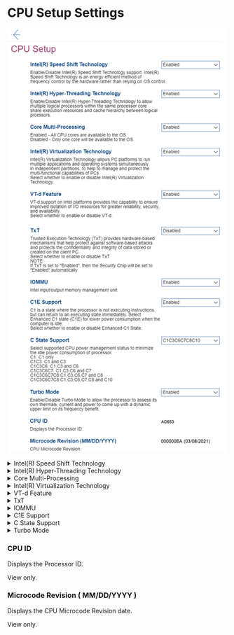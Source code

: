 # CPU Setup Settings #

![](./img/cpusetup.png)

<details><summary>Intel(R) Speed Shift Technology</summary>

Intel(R) Speed Shift Technology is an energy efficient method of frequency control by the hardware rather than relying on OS control.

Options:

1. **Enabled** – Default. 
2. Disabled – Intel(R) Speed Shift Technology is turned off. 

| WMI Setting name | Values | SVP / SMP Req'd | AMD/Intel |
|:---|:---|:---|:---|
| SpeedShiftTechnology | Disabled, Enabled | yes | Intel |

</details>


<details><summary>Intel(R) Hyper-Threading Technology</summary>

Intel(R) Hyper-Threading Technology allows multiple logical processors, within the same processor core, to share execution resources and cache hierarchy between logical processors.<br>

Options:

1. **Enabled** – Default. 
2. Disabled. 

?> If `TxT` is set to `Enabled`, then this item will always be `Enabled`. 

| WMI Setting name | Values | SVP / SMP Req'd | AMD/Intel |
|:---|:---|:---|:---|
| HyperThreadingTechnology | Disabled, Enabled | yes | Intel |
</details>


<details><summary>Core Multi-Processing</summary>

How many cores are available to the OS.

Options:

1. **Enabled** – All CPU cores. Default. 
2. Disabled – Only one core.

?> If `TxT` is set to `Enabled`, then this item will always be `Enabled`.

| WMI Setting name | Values | SVP / SMP Req'd | AMD/Intel |
|:---|:---|:---|:---|
| CoreMultiProcessing | Enabled, Disabled | yes | Intel |
</details>


<details><summary>Intel(R) Virtualization Technology</summary>

Intel(R) Virtualization Technology allows PC platforms to run multiple applications and operating systems simultaneously in independent partitions, to help to manage and protect the multi-functional capabilities of PCs.

Options:

1. **Enabled** – Default.
2. Disabled.

!> When Intel(R) Virtualization Technology is turned off and the following are set to `Disabled` and cannot be changed:<br>  a. VT-d Feature<br>  b. TxT

Additional information is available here: [How to enable Virtualization Technology on Lenovo PC computers](https://support.lenovo.com/de/en/solutions/ht500006).

| WMI Setting name | Values | SVP / SMP Req'd | AMD/Intel |
|:---|:---|:---|:---|
| VirtualizationTechnology | Disabled, Enabled | yes | Intel |
</details>


<details><summary>VT-d Feature</summary>

?> VT-d support on Intel platforms provides the capability to ensure improved isolation of I/O resources for greater reliability, security, and availability.

Options:

1. **Enabled** – Default.
2. Disabled.

Additional information is available here: [VT-d Feature](https://www.intel.com/content/www/us/en/search.html?ws=text#q=VT-d%20Feature&sort=relevancy&f:@tabfilter=[Developers]).

| WMI Setting name | Values | SVP / SMP Req'd | AMD/Intel |
|:---|:---|:---|:---|
| VTdFeature | Disabled, Enabled | yes | Intel |
</details>


<details><summary>TxT</summary>

?> Trusted Execution Technology (TxT) provides hardware-based mechanisms that help protect against software-based attacks and protects the confidentiality and integrity of all data stored or created on the client PC.

Options:

1. Enabled
2. **Disabled** - Default.

!> If TxT is set to `Enabled`, then the `Security Chip` setting will be set to `Enabled` automatically.

Additional information is available here: [Intel(R) TXT Overview](https://www.intel.com/content/www/us/en/support/articles/000025873/technologies.html).

| WMI Setting name | Values | SVP / SMP Req'd | AMD/Intel |
|:---|:---|:---|:---|
| TXTFeature | Disabled, Enabled | yes | Intel |
</details>


<details><summary>IOMMU</summary>

?> Intel Input/Output Memory Management Unit (IOMMU) is a hardware component that performs address translation from I/O device virtual addresses to physical addresses. This hardware-assisted I/O address translation improves the system performance within a virtual environment.

Options:

1. Enabled.
2. **Disabled** – Default.

| WMI Setting name | Values | SVP / SMP Req'd | AMD/Intel |
|:---|:---|:---|:---|
| IOMMU | Disabled, Enabled | yes | Both |
</details>


<details><summary>C1E Support</summary>

C1 is a state where the processor is not executing instructions, but can return to an executing state immediately.<br>

Enhanced C1 state (C1E) provides lower power consumption when the computer is idle.  

Options:

1. **Enabled** – Default. 
2. Disabled.

| WMI Setting name | Values | SVP / SMP Req'd | AMD/Intel |
|:---|:---|:---|:---|
| C1ESupport | Disabled, Enabled | yes | Intel |
</details>


<details><summary>C State Support</summary>

Supported CPU power management status to minimize the idle power consumption of processor.

Options:

1. C1 – C1 only.
2. C1C3 – C1 and C3.
3. C1C3C6 – C1, C3 and C6.
4. C1C3C6C7C8 – C1, C3, C6, C7 and C8.
5. **C1C3C6C7C8C10** – C1, C3, C6, C7, C8 and C10. Default.

| WMI Setting name | Values | SVP / SMP Req'd | AMD/Intel |
|:---|:---|:---|:---|
| CStateSupport | C1, C1C3, C1C3C6, C1C3C6C7, C1C3C6C7C8, C1C3C6C7C8C10 | yes | Both |
</details>

<details><summary>Turbo Mode</summary>

?> Turbo Mode allows the processor to assess its own thermals, current and power to come up with a dynamic upper limit on its frequency benefit.

Options:

1. **Enabled** –  Default. 
2. Disabled. 

| WMI Setting name | Values | SVP / SMP Req'd | AMD/Intel |
|:---|:---|:---|:---|
| TurboMode | Disabled, Enabled | yes | Intel |
</details>


### CPU ID ###

Displays the Processor ID.

View only.

### Microcode Revision ( MM/DD/YYYY ) ###

Displays the CPU Microcode Revision date.

View only.